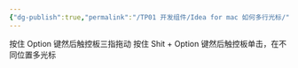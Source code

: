 ```yaml
---
{"dg-publish":true,"permalink":"/TP01 开发组件/Idea for mac 如何多行光标/","dgPassFrontmatter":true,"created":"2024-04-15T09:43:48.124+08:00","updated":"2024-06-01T10:50:38.947+08:00"}
---
```


按住 Option 键然后触控板三指拖动
按住 Shit + Option 键然后触控板单击，在不同位置多光标